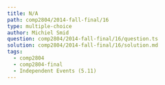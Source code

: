 ```yaml
---
title: N/A
path: comp2804/2014-fall-final/16
type: multiple-choice
author: Michiel Smid
question: comp2804/2014-fall-final/16/question.ts
solution: comp2804/2014-fall-final/16/solution.md
tags:
  - comp2804
  - comp2804-final
  - Independent Events (5.11)
---
```

